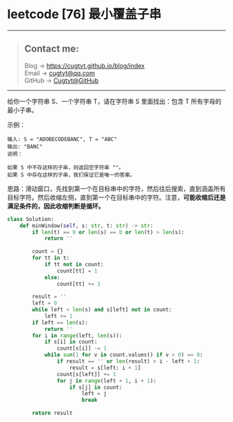 # leetcode [76] 最小覆盖子串

---
> ## Contact me:
> Blog -> <https://cugtyt.github.io/blog/index>  
> Email -> <cugtyt@qq.com>  
> GitHub -> [Cugtyt@GitHub](https://github.com/Cugtyt)

---

给你一个字符串 S、一个字符串 T，请在字符串 S 里面找出：包含 T 所有字母的最小子串。

示例：
```
输入: S = "ADOBECODEBANC", T = "ABC"
输出: "BANC"
说明：

如果 S 中不存这样的子串，则返回空字符串 ""。
如果 S 中存在这样的子串，我们保证它是唯一的答案。
```

思路：滑动窗口，先找到第一个在目标串中的字符，然后往后搜索，直到涵盖所有目标字符。然后收缩左侧，直到第一个在目标串中的字符。注意，**可能收缩后还是满足条件的，因此收缩判断是循环。**

``` python
class Solution:
    def minWindow(self, s: str, t: str) -> str:
        if len(t) == 0 or len(s) == 0 or len(t) > len(s):
            return ''
        
        count = {}
        for tt in t:
            if tt not in count:
                count[tt] = 1
            else:
                count[tt] += 1
        
        result = ''
        left = 0
        while left < len(s) and s[left] not in count:
            left += 1
        if left == len(s):
            return ''
        for i in range(left, len(s)):
            if s[i] in count:
                count[s[i]] -= 1
            while sum(1 for v in count.values() if v > 0) == 0:
                if result == '' or len(result) > i - left + 1:
                    result = s[left: i + 1]
                count[s[left]] += 1
                for j in range(left + 1, i + 1):
                    if s[j] in count:
                        left = j
                        break
        
        return result
```